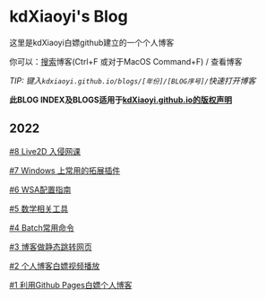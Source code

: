 # kdXiaoyi's Blog
这里是kdXiaoyi白嫖github建立的一个个人博客

你可以：[搜索](/search.html)博客(Ctrl+F 或对于MacOS Command+F) / 查看博客

_TIP: 键入`kdxiaoyi.github.io/blogs/[年份]/[BLOG序号]/`快速打开博客_

**此BLOG INDEX及BLOGS适用于[kdXiaoyi.github.io的版权声明](https://kdxiaoyi.github.io/LICENSE)**
## 2022
[#8 Live2D 入侵网课](/blogs/2022/8)

[#7 Windows 上常用的拓展插件](/blogs/2022/7)

[#6 WSA配置指南](/blogs/2022/6)

[#5 数学相关工具](/blogs/2022/5)

[#4 Batch常用命令](/blogs/2022/4)

[#3 博客做静态跳转网页](/blogs/2022/3)

[#2 个人博客白嫖视频播放](/blogs/2022/2)

[#1 利用Github Pages白嫖个人博客](/blogs/2022/1)